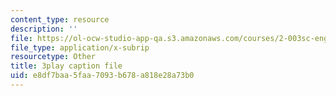 ```yaml
---
content_type: resource
description: ''
file: https://ol-ocw-studio-app-qa.s3.amazonaws.com/courses/2-003sc-engineering-dynamics-fall-2011/e8df7baa5faa7093b678a818e28a73b0_Ze5nqLIYUMc.srt
file_type: application/x-subrip
resourcetype: Other
title: 3play caption file
uid: e8df7baa-5faa-7093-b678-a818e28a73b0
---
```

